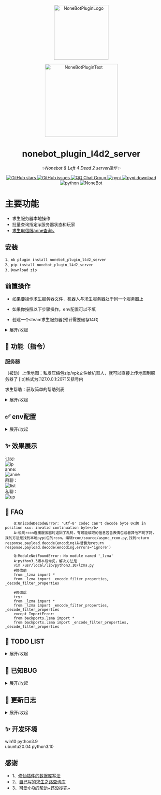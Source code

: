 <div align="center">
  <img src="https://s2.loli.net/2022/06/16/opBDE8Swad5rU3n.png" width="180" height="180" alt="NoneBotPluginLogo">
  <br>
  <p><img src="https://s2.loli.net/2022/06/16/xsVUGRrkbn1ljTD.png" width="240" alt="NoneBotPluginText"></p>
</div>

<div align="center">

# nonebot_plugin_l4d2_server
_✨Nonebot & Left 4 Dead 2 server操作✨_

<a href="https://github.com/Umamusume-Agnes-Digital/nonebot_plugin_l4d2_server/stargazers">
        <img alt="GitHub stars" src="https://img.shields.io/github/stars/Umamusume-Agnes-Digital/nonebot_plugin_l4d2_server" alt="stars">
</a>
<a href="https://github.com/Umamusume-Agnes-Digital/nonebot_plugin_l4d2_server/issues">
        <img alt="GitHub issues" src="https://img.shields.io/github/issues/Umamusume-Agnes-Digital/nonebot_plugin_l4d2_server" alt="issues">
</a>
<a href="https://jq.qq.com/?_wv=1027&k=HdjoCcAe">
        <img src="https://img.shields.io/badge/QQ%E7%BE%A4-399365126-orange?style=flat-square" alt="QQ Chat Group">
</a>
<a href="https://pypi.python.org/pypi/nonebot_plugin_l4d2_server">
        <img src="https://img.shields.io/pypi/v/nonebot_plugin_l4d2_server.svg" alt="pypi">
</a>
<a href="https://pypi.python.org/pypi/nonebot_plugin_l4d2_server">
    <img src="https://img.shields.io/pypi/dm/nonebot_plugin_l4d2_server" alt="pypi download">
</a>
    <img src="https://img.shields.io/badge/python-3.7+-blue.svg" alt="python">
    <img src="https://img.shields.io/badge/nonebot-2.0.0rc1~rc3-red.svg" alt="NoneBot">
</div>

# 主要功能
- 求生服务器本地操作
- 批量查询指定ip服务器状态和玩家
- [求生电信服anne](https://github.com/fantasylidong/CompetitiveWithAnne)[查询~](https://sb.trygek.com/l4d_stats/ranking/index.php)


## 安装
    1、nb plugin install nonebot_plugin_l4d2_server
    2、pip install nonebot_plugin_l4d2_server
    3、Download zip

## 前置操作

- 如果要操作求生服务器文件，机器人与求生服务器处于同一个服务器上

- 如果你按照以下步骤操作，env配置可以不填

- 创建一个steam求生服务器(预计需要储存14G)

<details>
<summary>展开/收起</summary>

### 以ubuntu为例，具体教程建议自行搜索，其中路径可以自行替换

- 安装32位运行库

        sudo apt-get update
        sudo apt-get upgrade
        sudo apt-get install lib32gcc1

- 下载steam

        mkdir ~/steamcmd
        cd ~/steamcmd
        wget https://steamcdn-a.akamaihd.net/client/installer/steamcmd_linux.tar.gz
        tar -zxvf steamcmd_linux.tar.gz
        ./steamcmd.sh

- 下载l4d2文件

        Steam> force_install_dir /home/ubuntu/coop
        Steam> login anonymous
        Steam>app_update 222860 validate
出现Success! App ‘222860’ fully installed后，输入quit或者exit

- 创建启动脚本

        sudo vi /home/ubuntu/coop/cfg/server.cfg
写入

        hostname "xxx"     //游戏服务器名(英文)
        rcon_password "114514"  //rcon密码
        sv_steamgroup "114514"     //Steam组号
        sv_steamgroup_exclusive 1 //将服务器设为Steam组私有
        sm_cvar sv_gametypes "coop"//设置游戏模式为合作
        //设为1可防止玩家加入感染者方，仅战役模式
        sm_cvar director_no_human_zombies "1"
        mp_gamemode "coop"//激活游戏模式为合作
        sm_cvar z_difficulty "Hard"//设置游戏难度为困难
        sv_tags "hidden" //防止DDOS
        sm_cvar sv_region 4// 设定服务器区域为亚洲
        sv_visiblemaxplayers 8 //服务器可见最大玩家数
        maxplayers 8 //最大玩家数

:wq回车保存

        cd ~
        sudo vi start.sh

在脚本里写入

        cd /home/ubuntu/l4d2
        sudo ./srcds_run -game left4dead2 -condebug -tickrate 60 +exec server.cfg +map c2m1_highway

- 启动游戏

        cd ~
        sh start.sh

</details>


## 🤔 功能（指令）

### 服务器

（被动）上传地图：私发压缩包zip/vpk文件给机器人，就可以直接上传地图到服务器了
        [ip]格式为[127.0.0.1:20715]括号内

求生帮助：获取简单的帮助列表

<details>
<summary>展开/收起</summary>

| 指令 | 范围 | 用途 | 说明 |
|:-----:|:----:|:----:|:----:|
| 求生地图/查看求生地图 | 所有人 | 看图 | 获取当前路径下所有的vpk文件，并输出目录 |
| (求生)地图删除[number] | 群管/超管 | 删图 | 根据求生地图列出的序号，删除地图，[number]可以在第二条消息内输入 |
| 求生地图[number][改/改名][text] | 群管/超管 | 改图名 | [number]同上，text为更改后名称，如果没有.vpk后缀会自动加上 |
| 求生服务器指令[text] | 群管/超管 | 控制台 | rcon连接求生服务器控制台,建议设置l4_host、l4_port、l4_rcon，l4_rcon不设置会尝试自动获取 |

### anne(电信服)

| 指令 | 范围 | 用途 | 说明 |
|:-----:|:----:|:----:|:----:|
| 求生anne[text]/@/[None] | 所有人 | 查anne成绩 | [text]可以是:空白(则使用绑定信息)|昵称|steamid|@user |
| 求生绑定/steam绑定/anne绑定[text] | 所有人 | 绑定steam信息 | [text]可以是:昵称|steamid |
| 求生解绑/steam解绑/anne解绑 | 所有人 | 解绑steam信息 | 无 |
| 云[number] | 所有人 | 云服信息 | 获取服务器状态和直连ip |
| 求生云服更新 | 群管 | 刷新云服信息 | 重获取ip(失效请直接提iss要不然我看不到) |

### ip(服务器查询)

| 指令 | 范围 | 用途 | 说明 |
|:-----:|:----:|:----:|:----:|
| 求生ip[ip] | 所有人 | 查指定服务器 | [text]格式为[127.0.0.1:20715]括号内，可以查询服务器玩家名字 |
| 求生订阅[ip] | 所有人 | 查询订阅服务器状态 | 返回一个图片，显示群所有订阅的服务器名字、状态、地图、玩家名字 |
| 求生加入[number] | 所有人 | 获取进服直链 | [number]为求生订阅所显示的开头序号 |
| 求生添加订阅[ip] | 群管 | 群订阅添加 | 新增订阅ip，在下次订阅的时候可以显示 |
| 求生取消订阅[number] | 所有人 | 群订阅取消 | [number]为求生订阅所显示的开头序号 |

### 其他功能

| 指令 | 范围 | 用途 | 说明 |
|:-----:|:----:|:----:|:----:|
| 创意工坊下载[text] | 所有人 | 下载创意工坊文件 | [text]为id或者网页url |
| 求生喷漆 | 所有人 | 制作一个喷漆 | 只支持图片暂不支持gif |

</details>

## ✅ env配置

<details>
<summary>展开/收起</summary>

###本地服务器相关
| 配置项 | 必填 | 默认值 | 说明 |
|:-----:|:----:|:----:|:----:|
| l4_file | 否 | "/home/ubuntu/l4d2/coop" | str,输入求生服务器的绝对路径,该目录下有游戏启动程序srcds_run |
| l4_host | 否 | '127.0.0.1' | str，服务器ip，如果是本机一般就是默认 |
| l4_port | 否 | 20715 | int，服务器端口号 |
| l4_rcon | 否 | '114514' | str，服务器的rcon密码 |

###可选填写
| 配置项 | 必填 | 默认值 | 说明 |
|:-----:|:----:|:----:|:----:|
| l4_steamid | 否 | False | 布尔值，默认在输出时隐藏steamid，需要则设置为True |
| l4_image | 否 | True | 布尔值，是否显示图片 |
| l4_font | 否 | 'simsun.ttc' | str，确保在开启图片的时候，字体存在 |

</details>

## ✨ 效果展示
订阅:<br>
![ip](image/ip_server.png)<br>
anne:<br>
![anne](image/anne.png)<br>
群聊：<br>
![list](image/list.png)<br>
私聊：<br>
![up](image/up.png)<br>

## 🤔 FAQ

        Q:UnicodeDecodeError: 'utf-8' codec can't decode byte 0xd0 in position xxx: invalid continuation byte</b>
        A:说明rcon连接服务器时返回了乱码，有可能读取的信息包含表情包或者其他不明字符，我的方法是找到本地pypi包的rcon，编辑rcon/source/async_rcon.py,找到return response.payload.decode(encoding)并替换为return response.payload.decode(encoding,errors='ignore')

        Q:ModuleNotFoundError: No module named '_lzma'
        A:python3.3版本后常见，解决方法是
        vim /usr/local/lib/python3.10/lzma.py
        #修改前
        from _lzma import *
        from _lzma import _encode_filter_properties, _decode_filter_properties

        #修改后 
        try:
        from _lzma import *
        from _lzma import _encode_filter_properties, _decode_filter_properties
        except ImportError:
        from backports.lzma import *
        from backports.lzma import _encode_filter_properties, _decode_filter_properties


## 📝 TODO LIST

<details>
<summary>展开/收起</summary>

- [ ] 帮助命令
- [x] 创意工坊内容下载并上传q群
- [ ] 求生每日签到/抽签
- [ ] 按照数值自定义绘画信息图片
- [ ] 支持直接修改本地cfg文件
- [ ] 支持远程连接求生服务器并操作

</details>

## 🐛  已知BUG

<details>
<summary>展开/收起</summary>

- [ ] 所有人都可以私聊发送文件
- [ ] 更改地图名称后，排序会错误
- [ ] 服务器指令如果使用更换地图或重启，服务器会因为无响应，而返回无法连接

</details>

## 🔖 更新日志

<details>
<summary>展开/收起</summary>

### 0.2.2--2022.2.1

 - 新增探监
 - 新增喷漆制作
 - 修复了魔改服务器导致解包错误的bug（就是直接忽略了）
 - 修改了部分对话响应

### 0.2.1--2022.1.25

 - 新增电信服获取（东哥的肯定）
 - 优化图片UI 
 - 新增云服快捷查询
 - 修复了因为没用玩家，导致的服务器状态查询错误
 - 新增电信服ip爬取（仅仅作为单次更新ip列表）

### 0.2.0--2022.1.21

 - 新增创意工坊查询
 - 优化查询图片UI
 - 新增创意工坊文件下载
 - 修复了因为电信服官网前端修改导致查询失败的BUG

### 0.1.7--2022.1.19

 - 新增群ip订阅，批量查询
 - 新增图片显示ip状态
 - 修复了因为玩家名字特殊字符导致的utf-8解码错误
 - 更新自己的第三方库VSQ==0.0.6

### 0.1.6--2022.1.15

 - 新增ip查询服务器提供玩家数量和名字
 - 增加协程函数修复因为加载顺序导致的错误
 - 更新自己的第三方库VSQ==0.0.4

### 0.1.5--2022.1.15

- 新增服务器控制台指令，新增依赖rcon
- 重新了数据库，不再使用json而是使用sql3
- 改写了求生anne信息显示方式：如果单个数据以图片显示，如果多个数据以文字显示

### 0.1.4--2022.1.9

- 新增求生anne详情（看排名）
- 所有的请求改为httpx
- 更新了anne信息图片
- 可选使用模拟谷歌浏览器来获取anne更多数据（~有点屎了，希望大佬救救~)

### 0.1.3--2022.1.7

- 新增绑定昵称和steamid
- 新增可以艾特人查询anne成绩
- 新增解绑信息

### 0.1.2--2022.1.6

- 新增支持图片输出
- 新增查询anne服数据

### 0.1.1--2022.1.5

- 新增删除地图
- 新增地图改名
- 新增支持图片输出

### 0.1.0--2022.1.4

- 集中修复了Bug

### 0.0.9--2022.1.4

- 新增上传地图后，检测对比回复新地图名字
- 修复中文名乱码问题

### 0.0.8--2022.1.4

- 支持vpk格式地图
- 支持查看所有vpk格式文件

### 0.0.6--2022.1.3

- 修复了7z压缩包的方式，优化代码

### 0.0.1--2022.1.3

- 插件初次发布，可私聊添加地图

</details>

## ✨ 开发环境
win10 python3.9 <br>
ubuntu20.04 python3.10


## 感谢
- 1、[修仙插件的数据库写法](https://github.com/s52047qwas/nonebot_plugin_xiuxian)
- 2、[自己写的求生之路查询库](https://github.com/Umamusume-Agnes-Digital/VSQ)
- 3、[可爱小Q的帮助~还没抄完~](https://github.com/MeetWq/mybot)

